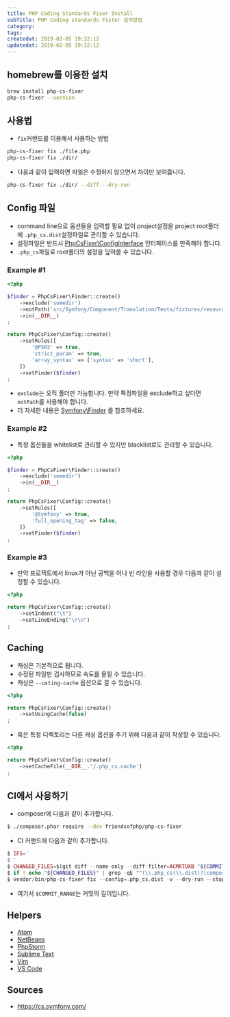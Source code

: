 ```yaml
---
title: PHP Coding Standards Fixer Install
subTitle: PHP Coding standards Fixter 설치방법
category: 
tags: 
createdat: 2019-02-05 19:32:12
updatedat: 2019-02-05 19:32:12
---
```


## homebrew를 이용한 설치

```bash
brew install php-cs-fixer
php-cs-fixer --version
```

## 사용법

* `fix`커맨드를 이용해서 사용하는 방법

```bash
php-cs-fixer fix ./file.php
php-cs-fixer fix ./dir/
```

* 다음과 같이 입력하면 파일은 수정하지 않으면서 차이만 보여줍니다.

```bash
php-cs-fixer fix ./dir/ --diff --dry-run
```

## Config 파일

* command line으로 옵션들을 입력할 필요 없이 project설정을
  project root폴더에 `.php_cs.dist`설정파일로 관리할 수 있습니다.
* 설정파일은 반드시 [PhpCsFixer\ConfigInterface](https://github.com/FriendsOfPHP/PHP-CS-Fixer/blob/v2.14.0/src/ConfigInterface.php)
  인터페이스를 만족해야 합니다.
* `.php_cs`파일로 root폴더의 설정을 덮어쓸 수 있습니다.

### Example #1

```php
<?php

$finder = PhpCsFixer\Finder::create()
    ->exclude('somedir')
    ->notPath('src/Symfony/Component/Translation/Tests/fixtures/resources.php')
    ->in(__DIR__)
;

return PhpCsFixer\Config::create()
    ->setRules([
        '@PSR2' => true,
        'strict_param' => true,
        'array_syntax' => ['syntax' => 'short'],
    ])
    ->setFinder($finder)
;
```

* `exclude`는 오직 폴더만 가능합니다. 만약 특정파일을 exclude하고 싶다면
  `notPath`를 사용해야 합니다.
* 더 자세한 내용은 [Symfony\Finder](https://symfony.com/doc/current/components/finder.html)
  를 참조하세요.

### Example #2

* 특정 옵션들을 whitelist로 관리할 수 있지만 blacklist로도 관리할 수 있습니다.

```php
<?php

$finder = PhpCsFixer\Finder::create()
    ->exclude('somedir')
    ->in(__DIR__)
;

return PhpCsFixer\Config::create()
    ->setRules([
        '@Symfony' => true,
        'full_opening_tag' => false,
    ])
    ->setFinder($finder)
;
```

### Example #3

* 만약 프로젝트에서 linux가 아닌 공백을 이나 빈 라인을 사용할 경우 다음과 같이
  설정할 수 있습니다.

```php
<?php

return PhpCsFixer\Config::create()
    ->setIndent("\t")
    ->setLineEnding("\r\n")
;
```

## Caching

* 캐싱은 기본적으로 됩니다.
* 수정된 파일만 검사하므로 속도를 올릴 수 있습니다.
* 캐싱은 `--usting-cache` 옵션으로 끌 수 있습니다.

```php
<?php

return PhpCsFixer\Config::create()
    ->setUsingCache(false)
;
```

* 혹은 특정 디렉토리는 다른 캐싱 옵션을 주기 위해 다음과 같이 작성할 수
  있습니다.

```php
<?php

return PhpCsFixer\Config::create()
    ->setCacheFile(__DIR__.'/.php_cs.cache')
;
```

## CI에서 사용하기

* composer에 다음과 같이 추가합니다.

```bash
$ ./composer.phar require --dev friendsofphp/php-cs-fixer
```

* CI 커맨드에 다음과 같이 추가합니다.

```php
$ IFS='
$ '
$ CHANGED_FILES=$(git diff --name-only --diff-filter=ACMRTUXB "${COMMIT_RANGE}")
$ if ! echo "${CHANGED_FILES}" | grep -qE "^(\\.php_cs(\\.dist)?|composer\\.lock)$"; then EXTRA_ARGS=$(printf -- '--path-mode=intersection\n--\n%s' "${CHANGED_FILES}"); else EXTRA_ARGS=''; fi
$ vendor/bin/php-cs-fixer fix --config=.php_cs.dist -v --dry-run --stop-on-violation --using-cache=no ${EXTRA_ARGS}
```

* 여기서 `$COMMIT_RANGE`는 커밋의 길이입니다.

## Helpers

* [Atom](https://github.com/Glavin001/atom-beautify)
* [NetBeans](http://plugins.netbeans.org/plugin/49042/php-cs-fixer)
* [PhpStorm](https://hackernoon.com/how-to-configure-phpstorm-to-use-php-cs-fixer-1844991e521f)
* [Sublime Text](https://github.com/benmatselby/sublime-phpcs)
* [Vim](https://github.com/stephpy/vim-php-cs-fixer)
* [VS Code](https://github.com/junstyle/vscode-php-cs-fixer)

## Sources

* https://cs.symfony.com/

